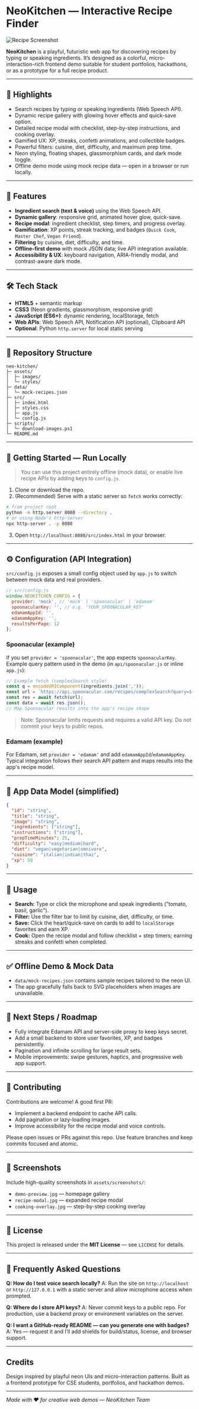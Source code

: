 # NeoKitchen — Interactive Recipe Finder

![Recipe Screenshot](<img width="1887" height="931" alt="Screenshot 2025-10-02 192816 - Copy" src="https://github.com/user-attachments/assets/f07bd028-5b40-4529-969f-a4cedc3868f7" />
)

**NeoKitchen** is a playful, futuristic web app for discovering recipes by typing or speaking ingredients. It’s designed as a colorful, micro-interaction-rich frontend demo suitable for student portfolios, hackathons, or as a prototype for a full recipe product.

---

## 🚀 Highlights

* Search recipes by typing or speaking ingredients (Web Speech API).
* Dynamic recipe gallery with glowing hover effects and quick-save option.
* Detailed recipe modal with checklist, step-by-step instructions, and cooking overlay.
* Gamified UX: XP, streaks, confetti animations, and collectible badges.
* Powerful filters: cuisine, diet, difficulty, and maximum prep time.
* Neon styling, floating shapes, glassmorphism cards, and dark mode toggle.
* Offline demo mode using mock recipe data — open in a browser or run locally.

---

## 🧩 Features

* **Ingredient search (text & voice)** using the Web Speech API.
* **Dynamic gallery**: responsive grid, animated hover glow, quick-save.
* **Recipe modal**: ingredient checklist, step timers, and progress overlay.
* **Gamification**: XP points, streak tracking, and badges (`Quick Cook`, `Master Chef`, `Vegan Friend`).
* **Filtering** by cuisine, diet, difficulty, and time.
* **Offline-first demo** with mock JSON data; live API integration available.
* **Accessibility & UX**: keyboard navigation, ARIA-friendly modal, and contrast-aware dark mode.

---

## 🛠️ Tech Stack

* **HTML5** + semantic markup
* **CSS3** (Neon gradients, glassmorphism, responsive grid)
* **JavaScript (ES6+)**: dynamic rendering, localStorage, fetch
* **Web APIs**: Web Speech API, Notification API (optional), Clipboard API
* **Optional**: Python `http.server` for local static serving

---

## 📁 Repository Structure

```
neo-kitchen/
├─ assets/
│  ├─ images/
│  └─ styles/
├─ data/
│  └─ mock-recipes.json
├─ src/
│  ├─ index.html
│  ├─ styles.css
│  ├─ app.js
│  └─ config.js
├─ scripts/
│  └─ download-images.ps1
└─ README.md
```

---

## 🔧 Getting Started — Run Locally

> You can use this project entirely offline (mock data), or enable live recipe APIs by adding keys to `config.js`.

1. Clone or download the repo.
2. (Recommended) Serve with a static server so `fetch` works correctly:

```bash
# from project root
python -m http.server 8080 --directory .
# or using Node's http-server
npx http-server . -p 8080
```

3. Open `http://localhost:8080/src/index.html` in your browser.

---

## ⚙️ Configuration (API Integration)

`src/config.js` exposes a small config object used by `app.js` to switch between mock data and real providers.

```js
// src/config.js
window.NEOKITCHEN_CONFIG = {
  provider: 'mock', // 'mock' | 'spoonacular' | 'edamam'
  spoonacularKey: '', // e.g. 'YOUR_SPOONACULAR_KEY'
  edamamAppId: '',
  edamamAppKey: '',
  resultsPerPage: 12
};
```

### Spoonacular (example)

If you set `provider = 'spoonacular'`, the app expects `spoonacularKey`. Example query pattern used in the demo (in `api/spoonacular.js` or inline `app.js`):

```js
// Example fetch (complexSearch style)
const q = encodeURIComponent(ingredients.join(','));
const url = `https://api.spoonacular.com/recipes/complexSearch?query=${q}&number=12&apiKey=${window.NEOKITCHEN_CONFIG.spoonacularKey}`;
const res = await fetch(url);
const data = await res.json();
// Map Spoonacular results into the app's recipe shape
```

> Note: Spoonacular limits requests and requires a valid API key. Do not commit your keys to public repos.

### Edamam (example)

For Edamam, set `provider = 'edamam'` and add `edamamAppId`/`edamamAppKey`. Typical integration follows their search API pattern and maps results into the app's recipe model.

---

## 🧭 App Data Model (simplified)

```json
{
  "id": "string",
  "title": "string",
  "image": "string",
  "ingredients": ["string"],
  "instructions": ["string"],
  "prepTimeMinutes": 25,
  "difficulty": "easy|medium|hard",
  "diet": "vegan|vegetarian|omnivore",
  "cuisine": "italian|indian|thai",
  "xp": 50
}
```

---

## 🧪 Usage

* **Search:** Type or click the microphone and speak ingredients ("tomato, basil, garlic").
* **Filter:** Use the filter bar to limit by cuisine, diet, difficulty, or time.
* **Save:** Click the heart/quick-save on cards to add to `localStorage` favorites and earn XP.
* **Cook:** Open the recipe modal and follow checklist + step timers; earning streaks and confetti when completed.

---

## ✅ Offline Demo & Mock Data

* `data/mock-recipes.json` contains sample recipes tailored to the neon UI.
* The app gracefully falls back to SVG placeholders when images are unavailable.

---

## 🎯 Next Steps / Roadmap

* Fully integrate Edamam API and server-side proxy to keep keys secret.
* Add a small backend to store user favorites, XP, and badges persistently.
* Pagination and infinite scrolling for large result sets.
* Mobile improvements: swipe gestures, haptics, and progressive web app support.

---

## 🤝 Contributing

Contributions are welcome! A good first PR:

* Implement a backend endpoint to cache API calls.
* Add pagination or lazy-loading images.
* Improve accessibility for the recipe modal and voice controls.

Please open issues or PRs against this repo. Use feature branches and keep commits focused and atomic.

---

## 📸 Screenshots

Include high-quality screenshots in `assets/screenshots/`:

* `demo-preview.jpg` — homepage gallery
* `recipe-modal.jpg` — expanded recipe modal
* `cooking-overlay.jpg` — step-by-step cooking overlay

---

## 📜 License

This project is released under the **MIT License** — see `LICENSE` for details.

---

## 🙋 Frequently Asked Questions

**Q: How do I test voice search locally?**
A: Run the site on `http://localhost` or `http://127.0.0.1` with a static server and allow microphone access when prompted.

**Q: Where do I store API keys?**
A: Never commit keys to a public repo. For production, use a backend proxy or environment variables on the server.

**Q: I want a GitHub-ready README — can you generate one with badges?**
A: Yes — request it and I’ll add shields for build/status, license, and browser support.

---

## Credits

Design inspired by playful neon UIs and micro-interaction patterns. Built as a frontend prototype for CSE students, portfolios, and hackathon demos.

---

*Made with ❤️ for creative web demos — NeoKitchen Team*


